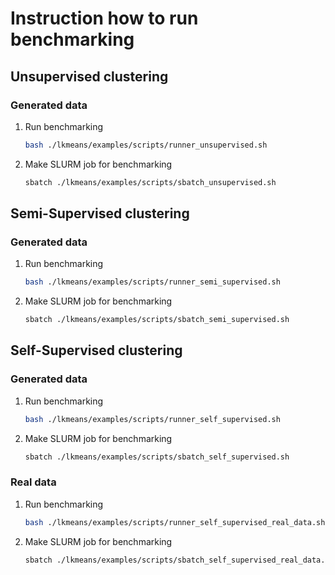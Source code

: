 # Instruction how to run benchmarking


## Unsupervised clustering

### Generated data
1. Run benchmarking
    ```bash
    bash ./lkmeans/examples/scripts/runner_unsupervised.sh
    ```

1. Make SLURM job for benchmarking
    ```bash
    sbatch ./lkmeans/examples/scripts/sbatch_unsupervised.sh
    ```

## Semi-Supervised clustering

### Generated data
1. Run benchmarking
    ```bash
    bash ./lkmeans/examples/scripts/runner_semi_supervised.sh
    ```

1. Make SLURM job for benchmarking
    ```bash
    sbatch ./lkmeans/examples/scripts/sbatch_semi_supervised.sh
    ```

## Self-Supervised clustering

### Generated data
1. Run benchmarking
    ```bash
    bash ./lkmeans/examples/scripts/runner_self_supervised.sh
    ```

1. Make SLURM job for benchmarking
    ```bash
    sbatch ./lkmeans/examples/scripts/sbatch_self_supervised.sh
    ```

### Real data
1. Run benchmarking
    ```bash
    bash ./lkmeans/examples/scripts/runner_self_supervised_real_data.sh
    ```

1. Make SLURM job for benchmarking
    ```bash
    sbatch ./lkmeans/examples/scripts/sbatch_self_supervised_real_data.sh
    ```
